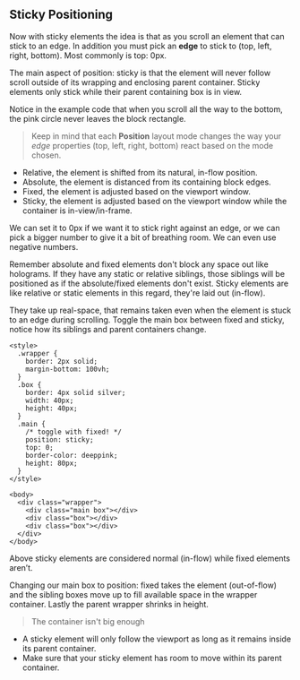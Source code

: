 ## Sticky Positioning

Now with sticky elements the idea is that as you scroll an element that can stick to an edge. In addition you must pick an **edge** to stick to (top, left, right, bottom). Most commonly is top: 0px.

The main aspect of position: sticky is that the element will never follow scroll outside of its wrapping and enclosing parent container. Sticky elements only stick while their parent containing box is in view.

Notice in the example code that when you scroll all the way to the bottom, the pink circle never leaves the block rectangle.

> Keep in mind that each **Position** layout mode changes the way your _edge_ properties (top, left, right, bottom) react based on the mode chosen.

- Relative, the element is shifted from its natural, in-flow position.
- Absolute, the element is distanced from its containing block edges.
- Fixed, the element is adjusted based on the viewport window.
- Sticky, the element is adjusted based on the viewport window while the container is in-view/in-frame.

We can set it to 0px if we want it to stick right against an edge, or we can pick a bigger number to give it a bit of breathing room. We can even use negative numbers.

Remember absolute and fixed elements don't block any space out like holograms. If they have any static or relative siblings, those siblings will be positioned as if the absolute/fixed elements don't exist. Sticky elements are like relative or static elements in this regard, they're laid out (in-flow).

They take up real-space, that remains taken even when the element is stuck to an edge during scrolling. Toggle the main box between fixed and sticky, notice how its siblings and parent containers change.

```
<style>
  .wrapper {
    border: 2px solid;
    margin-bottom: 100vh;
  }
  .box {
    border: 4px solid silver;
    width: 40px;
    height: 40px;
  }
  .main {
    /* toggle with fixed! */
    position: sticky;
    top: 0;
    border-color: deeppink;
    height: 80px;
  }
</style>

<body>
  <div class="wrapper">
    <div class="main box"></div>
    <div class="box"></div>
    <div class="box"></div>
  </div>
</body>

```

Above sticky elements are considered normal (in-flow) while fixed elements aren’t.

Changing our main box to position: fixed takes the element (out-of-flow) and the sibling boxes move up to fill available space in the wrapper container. Lastly the parent wrapper shrinks in height.

> The container isn't big enough

- A sticky element will only follow the viewport as long as it remains inside its parent container.
- Make sure that your sticky element has room to move within its parent container.
